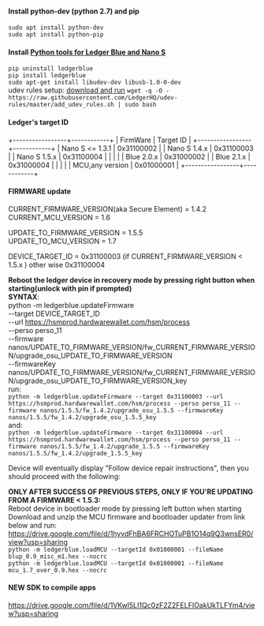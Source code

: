 #### Install python-dev (python 2.7) and pip<br/>
`sudo apt install python-dev`<br/>
`sudo apt install python-pip`


#### Install [Python tools for Ledger Blue and Nano S](https://github.com/LedgerHQ/blue-loader-python)<br/>
`pip uninstall ledgerblue`<br/>
`pip install ledgerblue`<br/>
`sudo apt-get install libudev-dev libusb-1.0-0-dev`<br/>
udev rules setup: [download and run](https://github.com/LedgerHQ/udev-rules/blob/master/add_udev_rules.sh)
`wget -q -O - https://raw.githubusercontent.com/LedgerHQ/udev-rules/master/add_udev_rules.sh | sudo bash`

#### Ledger's target ID
+-----------------+------------+
|    FirmWare     | Target ID  |
+-----------------+------------+
| Nano S <= 1.3.1 | 0x31100002 |
| Nano S 1.4.x    | 0x31100003 |
| Nano S 1.5.x    | 0x31100004 |
|                 |            |
| Blue 2.0.x      | 0x31000002 |
| Blue 2.1.x      | 0x31000004 |
|                 |            |
| MCU,any version | 0x01000001 |
+-----------------+------------+

#### FIRMWARE update<br/>
CURRENT_FIRMWARE_VERSION(aka Secure Element) = 1.4.2<br/>
CURRENT_MCU_VERSION = 1.6<br/>

UPDATE_TO_FIRMWARE_VERSION = 1.5.5<br/>
UPDATE_TO_MCU_VERSION = 1.7<br/>

DEVICE_TARGET_ID = 0x31100003 (if CURRENT_FIRMWARE_VERSION < 1.5.x ) other wise 0x31100004<br/>

**Reboot the ledger device in recovery mode by pressing right button when starting(unlock with pin if prompted)**<br/>
**SYNTAX**:<br/> 
python -m ledgerblue.updateFirmware<br/>
--target DEVICE_TARGET_ID<br/>
--url https://hsmprod.hardwarewallet.com/hsm/process<br/>
--perso perso_11<br/>
--firmware nanos/UPDATE_TO_FIRMWARE_VERSION/fw_CURRENT_FIRMWARE_VERSION/upgrade_osu_UPDATE_TO_FIRMWARE_VERSION<br/>
--firmwareKey nanos/UPDATE_TO_FIRMWARE_VERSION/fw_CURRENT_FIRMWARE_VERSION/upgrade_osu_UPDATE_TO_FIRMWARE_VERSION_key<br/>
run:<br/>
`python -m ledgerblue.updateFirmware --target 0x31100003 --url https://hsmprod.hardwarewallet.com/hsm/process --perso perso_11 --firmware nanos/1.5.5/fw_1.4.2/upgrade_osu_1.5.5 --firmwareKey nanos/1.5.5/fw_1.4.2/upgrade_osu_1.5.5_key`<br/>
and:<br/>
`python -m ledgerblue.updateFirmware --target 0x31100004 --url https://hsmprod.hardwarewallet.com/hsm/process --perso perso_11 --firmware nanos/1.5.5/fw_1.4.2/upgrade_1.5.5 --firmwareKey nanos/1.5.5/fw_1.4.2/upgrade_1.5.5_key`<br/>

Device will eventually display "Follow device repair instructions", then you should proceed with the following:<br/>

**ONLY AFTER SUCCESS OF PREVIOUS STEPS, ONLY IF YOU'RE UPDATING FROM A FIRMWARE < 1.5.3:**<br/>
Reboot device in bootloader mode by pressing left button when starting<br/>
Download and unzip the MCU firmware and bootloader updater from link below and run:<br/>
https://drive.google.com/file/d/1hyvdFhBA6FRCHOTuPB1O14q9Q3wnsER0/view?usp=sharing<br/>
`python -m ledgerblue.loadMCU --targetId 0x01000001 --fileName blup_0.9_misc_m1.hex --nocrc`<br/>
`python -m ledgerblue.loadMCU --targetId 0x01000001 --fileName mcu_1.7_over_0.9.hex --nocrc`<br/>

#### NEW SDK to compile apps<br/>
https://drive.google.com/file/d/1VKwl5LI1Qc0zF2Z2FELFIOakUkTLFYm4/view?usp=sharing
